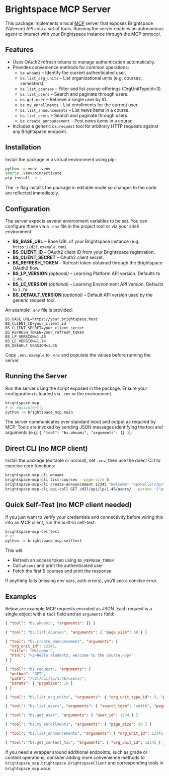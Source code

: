 # Brightspace MCP Server

This package implements a local [MCP](https://github.com/fixie-ai/mcp) server that exposes
Brightspace (Valence) APIs via a set of tools.  Running the server
enables an autonomous agent to interact with your Brightspace instance
through the MCP protocol.

## Features

- Uses OAuth2 refresh tokens to manage authentication automatically.
- Provides convenience methods for common operations:
  - `bs.whoami` – Identify the current authenticated user.
  - `bs.list_org_units` – List organizational units (e.g. courses, semesters).
  - `bs.list_courses` – Filter and list course offerings (OrgUnitTypeId=3).
  - `bs.list_users` – Search and paginate through users.
  - `bs.get_user` – Retrieve a single user by ID.
  - `bs.my_enrollments` – List enrollments for the current user.
  - `bs.list_announcements` – List news items in a course.
  - `bs.list_users` – Search and paginate through users.
  - `bs.create_announcement` – Post news items in a course.
- Includes a generic `bs.request` tool for arbitrary HTTP requests against
  any Brightspace endpoint.

## Installation

Install the package in a virtual environment using pip:

```sh
python -m venv .venv
source .venv/bin/activate
pip install -e .
```

The `-e` flag installs the package in editable mode so changes to the code
are reflected immediately.

## Configuration

The server expects several environment variables to be set.  You can
configure these via a `.env` file in the project root or via your shell
environment:

- **BS_BASE_URL** – Base URL of your Brightspace instance (e.g. `https://d2l.example.com`).
- **BS_CLIENT_ID** – OAuth2 client ID from your Brightspace registration.
- **BS_CLIENT_SECRET** – OAuth2 client secret.
- **BS_REFRESH_TOKEN** – Refresh token obtained through the Brightspace
  OAuth2 flow.
- **BS_LP_VERSION** *(optional)* – Learning Platform API version.  Defaults to `1.46`.
- **BS_LE_VERSION** *(optional)* – Learning Environment API version.  Defaults to `1.74`.
- **BS_DEFAULT_VERSION** *(optional)* – Default API version used by the generic request tool.

An example `.env` file is provided:

```env
BS_BASE_URL=https://your.brightspace.host
BS_CLIENT_ID=your_client_id
BS_CLIENT_SECRET=your_client_secret
BS_REFRESH_TOKEN=your_refresh_token
BS_LP_VERSION=1.46
BS_LE_VERSION=1.74
BS_DEFAULT_VERSION=1.46
```

Copy `.env.example` to `.env` and populate the values before running the server.

## Running the Server

Run the server using the script exposed in the package.  Ensure your
configuration is loaded via `.env` or the environment.

```sh
brightspace-mcp
# or equivalently
python -m brightspace_mcp.main
```

The server communicates over standard input and output as required by
MCP.  Tools are invoked by sending JSON messages identifying the tool
and arguments (e.g. `{ "tool": "bs.whoami", "arguments": {} }`).

## Direct CLI (no MCP client)

Install the package (editable or normal), set `.env`, then use the direct CLI
to exercise core functions:

```sh
brightspace-mcp-cli whoami
brightspace-mcp-cli list-courses --page-size 5
brightspace-mcp-cli create-announcement 12345 "Welcome" "<p>Hello!</p>"
brightspace-mcp-cli api-call GET /d2l/api/lp/1.46/users/ --params '{"pageSize":10}'
```

## Quick Self-Test (no MCP client needed)

If you just want to verify your credentials and connectivity before wiring
this into an MCP client, run the built-in self-test:

```sh
brightspace-mcp-selftest
# or
python -m brightspace_mcp.selftest
```

This will:
- Refresh an access token using `BS_REFRESH_TOKEN`
- Call `whoami` and print the authenticated user
- Fetch the first 5 courses and print the response

If anything fails (missing env vars, auth errors), you’ll see a concise error.

## Examples

Below are example MCP requests encoded as JSON.  Each request is a
single object with a `tool` field and an `arguments` field:

```json
{ "tool": "bs.whoami", "arguments": {} }

{ "tool": "bs.list_courses", "arguments": { "page_size": 50 } }

{ "tool": "bs.create_announcement", "arguments": {
  "org_unit_id": 12345,
  "title": "Welcome!",
  "html": "<p>Hello students, welcome to the course.</p>"
} }

{ "tool": "bs.request", "arguments": {
  "method": "GET",
  "path": "/d2l/api/lp/1.46/users/",
  "params": { "pageSize": 10 }
} }

{ "tool": "bs.list_org_units", "arguments": { "org_unit_type_id": 3, "page_size": 50 } }

{ "tool": "bs.list_users", "arguments": { "search_term": "smith", "page_size": 25 } }

{ "tool": "bs.get_user", "arguments": { "user_id": 1234 } }

{ "tool": "bs.my_enrollments", "arguments": { "page_size": 50 } }

{ "tool": "bs.list_announcements", "arguments": { "org_unit_id": 12345, "page_size": 20 } }

{ "tool": "bs.get_content_toc", "arguments": { "org_unit_id": 12345 } }
```

If you need a wrapper around additional endpoints, such as grade or
content operations, consider adding more convenience methods to
`brightspace_mcp.brightspace.BrightspaceClient` and corresponding tools
in `brightspace_mcp.main`.

